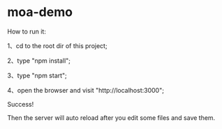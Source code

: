 # moa-demo

How to run it:

1、cd to the root dir of this project;

2、type "npm install";

3、type "npm start";

4、open the browser and visit "http://localhost:3000";

Success!

Then the server will auto reload after you edit some files and save them.

